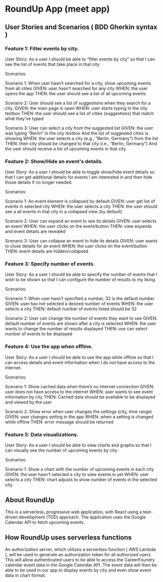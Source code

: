 # RoundUp App (meet app)

## User Stories and Scenarios ( BDD Gherkin syntax )

### Feature 1: Filter events by city.

User Story:
As a user I should be able to “filter events by city” so that I can see the list of events that take place in that city

Scenarios:

Scenario 1: When user hasn't searched for a city, show upcoming events from all cities
GIVEN: user hasn’t searched for any city
WHEN: the user opens the app
THEN: the user should see a list of all upcoming events

Scenario 2: User should see a list of suggestions when they search for a city.
GIVEN: the main page is open
WHEN: user starts typing in the city textbox
THEN: the user should see a list of cities (suggestions) that match what they’ve typed

Scenario 3: User can select a city from the suggested list
GIVEN: the user was typing “Berlin” in the city textbox
And the list of suggested cities is showing
WHEN: the user selects a city (e.g., “Berlin, Germany”) from the list
THEN: their city should be changed to that city (i.e., “Berlin, Germany”)
And the user should receive a list of upcoming events in that city

### Feature 2: Show/Hide an event's details.

User Story:
As a user I should be able to toggle show/hide event details so that I can get additional details for events I am interested in and then hide those details if no longer needed.

Scenarios:

Scenario 1: An event element is collapsed by default
GIVEN: user get list of events in selected city
WHEN: the user selects a city
THEN: the user should see a all events in that city in a collapsed view (by default)

Scenario 2: User can expand an event to see its details
GIVEN: user selects an event
WHEN: the user clicks on the event/button
THEN: view expands and event details are revealed

Scenario 3: User can collapse an event to hide its details
GIVEN: user wants to close details for an event
WHEN: the user clicks on the event/button
THEN: event details are hidden/collapsed

### Feature 3: Specify number of events.

User Story: As a user I should be able to specify the number of events that I wish to be shown so that I can configure the number of results to my liking.

Scenarios:

Scenario 1: When user hasn’t specified a number, 32 is the default number
GIVEN: user has not selected a desired number of events
WHEN: the user selects a city
THEN: default number of events listed should be 32

Scenario 2: User can change the number of events they want to see
GIVEN: default number of events are shown after a city is selected
WHEN: the user wants to change the number of results displayed
THEN: use can select number of events to be displayed

### Feature 4: Use the app when offline.

User Story:
As a user I should be able to use the app while offline so that I can access details and event information when I do not have access to the internet.

Scenarios:

Scenario 1: Show cached data when there’s no internet connection
GIVEN: user does not have access to the internet
WHEN: user wants to see event information by city
THEN: Cached data should be available to be displayed and viewed by the user

Scenario 2: Show error when user changes the settings (city, time range)
GIVEN: user changes setting in the app
WHEN: when a setting is changed while offline
THEN: error message should be returned

### Feature 5: Data visualizations.

User Story:
As a user I should be able to view charts and graphs so that I can visually see the number of upcoming events by city.

Scenarios:

Scenario 1: Show a chart with the number of upcoming events in each city
GIVEN: the user hasn't selected a city to view events in yet
WHEN: user selects a city
THEN: chart adjusts to show number of events in the selected city.

## About RoundUp

This is a serverless, progressive web application, with React using a test-driven development (TDD) approach. The application uses the Google Calendar API to fetch upcoming events.

## How RoundUp uses serverless functions

An authorization server, which utilizes a serverless function ( AWS Lambda ), will be used to generate an authorization token for all authorized users. This will allow authenticated users to be able to access the CareerFoundry calendar event data in the Google Calendar API. The event data will then be able to be used in our app to display events by city and even show event data in chart format.
